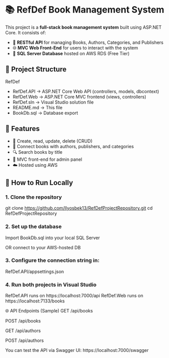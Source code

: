 # 📚 RefDef Book Management System

This project is a **full-stack book management system** built using ASP.NET Core. It consists of:

- 🔧 **RESTful API** for managing Books, Authors, Categories, and Publishers
- 🌐 **MVC Web Front-End** for users to interact with the system
- 💾 **SQL Server Database** hosted on AWS RDS (Free Tier)



## 📁 Project Structure

RefDef

- RefDef.API -> ASP.NET Core Web API (controllers, models, dbcontext)
- RefDef.Web -> ASP.NET Core MVC frontend (views, controllers)
- RefDef.sln -> Visual Studio solution file
- README.md -> This file
- BookDb.sql -> Database export 



## 🔌 Features

- 📖 Create, read, update, delete (CRUD)
- 🧠 Connect books with authors, publishers, and categories
- 🔍 Search books by title
- 🎨 MVC front-end for admin panel
- ☁️ Hosted using AWS 




## 🚀 How to Run Locally

### 1. Clone the repository

git clone https://github.com/Ilyosbek13/RefDefProjectRepository.git
cd RefDefProjectRepository

### 2. Set up the database
Import BookDb.sql into your local SQL Server

OR connect to your AWS-hosted DB

### 3. Configure the connection string in:

RefDef.API/appsettings.json

### 4. Run both projects in Visual Studio

RefDef.API runs on https://localhost:7000/api
RefDef.Web runs on https://localhost:7133/books

🌐 API Endpoints (Sample)
GET /api/books

POST /api/books

GET /api/authors

POST /api/authors

You can test the API via Swagger UI:
https://localhost:7000/swagger


